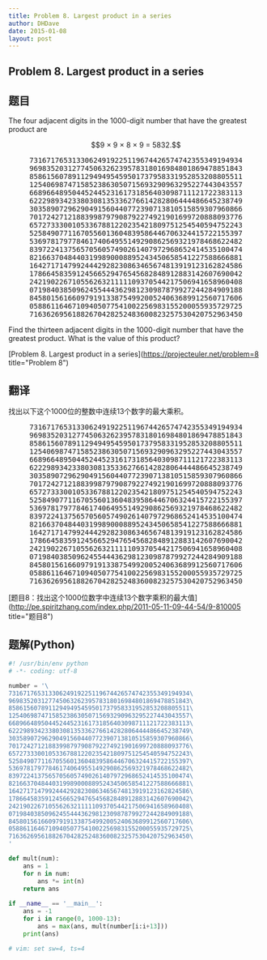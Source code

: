 ```yaml
---
title: Problem 8. Largest product in a series
author: DHDave
date: 2015-01-08
layout: post
---
```


Problem 8. Largest product in a series
---------------------------------------

## 题目
The four adjacent digits in the 1000-digit number that have the greatest product are 

<center>$$9 × 9 × 8 × 9 = 5832.$$</center>
<center><pre>
73167176531330624919225119674426574742355349194934
96983520312774506326239578318016984801869478851843
85861560789112949495459501737958331952853208805511
12540698747158523863050715693290963295227443043557
66896648950445244523161731856403098711121722383113
62229893423380308135336276614282806444486645238749
30358907296290491560440772390713810515859307960866
70172427121883998797908792274921901699720888093776
65727333001053367881220235421809751254540594752243
52584907711670556013604839586446706324415722155397
53697817977846174064955149290862569321978468622482
83972241375657056057490261407972968652414535100474
82166370484403199890008895243450658541227588666881
16427171479924442928230863465674813919123162824586
17866458359124566529476545682848912883142607690042
24219022671055626321111109370544217506941658960408
07198403850962455444362981230987879927244284909188
84580156166097919133875499200524063689912560717606
05886116467109405077541002256983155200055935729725
71636269561882670428252483600823257530420752963450
</pre></center>
Find the thirteen adjacent digits in the 1000-digit number that have the greatest product. What is the value of this product?

[Problem 8. Largest product in a series](https://projecteuler.net/problem=8 title="Problem 8")

## 翻译
找出以下这个1000位的整数中连续13个数字的最大乘积。

<center><pre>
73167176531330624919225119674426574742355349194934
96983520312774506326239578318016984801869478851843
85861560789112949495459501737958331952853208805511
12540698747158523863050715693290963295227443043557
66896648950445244523161731856403098711121722383113
62229893423380308135336276614282806444486645238749
30358907296290491560440772390713810515859307960866
70172427121883998797908792274921901699720888093776
65727333001053367881220235421809751254540594752243
52584907711670556013604839586446706324415722155397
53697817977846174064955149290862569321978468622482
83972241375657056057490261407972968652414535100474
82166370484403199890008895243450658541227588666881
16427171479924442928230863465674813919123162824586
17866458359124566529476545682848912883142607690042
24219022671055626321111109370544217506941658960408
07198403850962455444362981230987879927244284909188
84580156166097919133875499200524063689912560717606
05886116467109405077541002256983155200055935729725
71636269561882670428252483600823257530420752963450
</pre></center>

[题目8：找出这个1000位数字中连续13个数字乘积的最大值](http://pe.spiritzhang.com/index.php/2011-05-11-09-44-54/9-810005 title="题目8")

## 题解(Python)
```python
#! /usr/bin/env python
# -*- coding: utf-8

number = '\
73167176531330624919225119674426574742355349194934\
96983520312774506326239578318016984801869478851843\
85861560789112949495459501737958331952853208805511\
12540698747158523863050715693290963295227443043557\
66896648950445244523161731856403098711121722383113\
62229893423380308135336276614282806444486645238749\
30358907296290491560440772390713810515859307960866\
70172427121883998797908792274921901699720888093776\
65727333001053367881220235421809751254540594752243\
52584907711670556013604839586446706324415722155397\
53697817977846174064955149290862569321978468622482\
83972241375657056057490261407972968652414535100474\
82166370484403199890008895243450658541227588666881\
16427171479924442928230863465674813919123162824586\
17866458359124566529476545682848912883142607690042\
24219022671055626321111109370544217506941658960408\
07198403850962455444362981230987879927244284909188\
84580156166097919133875499200524063689912560717606\
05886116467109405077541002256983155200055935729725\
71636269561882670428252483600823257530420752963450\
'

def mult(num):
    ans = 1
    for n in num:
        ans *= int(n)
    return ans
            
if __name__ == '__main__':
    ans = -1
    for i in range(0, 1000-13):
        ans = max(ans, mult(number[i:i+13]))
    print(ans)

# vim: set sw=4, ts=4
```